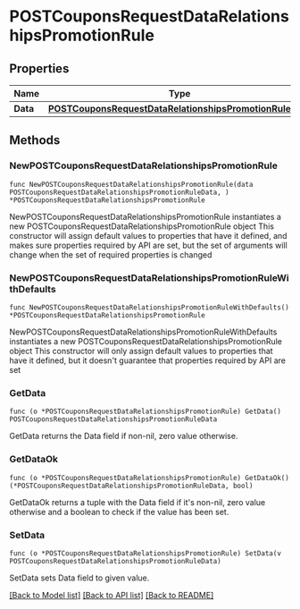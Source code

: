 # POSTCouponsRequestDataRelationshipsPromotionRule

## Properties

Name | Type | Description | Notes
------------ | ------------- | ------------- | -------------
**Data** | [**POSTCouponsRequestDataRelationshipsPromotionRuleData**](POSTCouponsRequestDataRelationshipsPromotionRuleData.md) |  | 

## Methods

### NewPOSTCouponsRequestDataRelationshipsPromotionRule

`func NewPOSTCouponsRequestDataRelationshipsPromotionRule(data POSTCouponsRequestDataRelationshipsPromotionRuleData, ) *POSTCouponsRequestDataRelationshipsPromotionRule`

NewPOSTCouponsRequestDataRelationshipsPromotionRule instantiates a new POSTCouponsRequestDataRelationshipsPromotionRule object
This constructor will assign default values to properties that have it defined,
and makes sure properties required by API are set, but the set of arguments
will change when the set of required properties is changed

### NewPOSTCouponsRequestDataRelationshipsPromotionRuleWithDefaults

`func NewPOSTCouponsRequestDataRelationshipsPromotionRuleWithDefaults() *POSTCouponsRequestDataRelationshipsPromotionRule`

NewPOSTCouponsRequestDataRelationshipsPromotionRuleWithDefaults instantiates a new POSTCouponsRequestDataRelationshipsPromotionRule object
This constructor will only assign default values to properties that have it defined,
but it doesn't guarantee that properties required by API are set

### GetData

`func (o *POSTCouponsRequestDataRelationshipsPromotionRule) GetData() POSTCouponsRequestDataRelationshipsPromotionRuleData`

GetData returns the Data field if non-nil, zero value otherwise.

### GetDataOk

`func (o *POSTCouponsRequestDataRelationshipsPromotionRule) GetDataOk() (*POSTCouponsRequestDataRelationshipsPromotionRuleData, bool)`

GetDataOk returns a tuple with the Data field if it's non-nil, zero value otherwise
and a boolean to check if the value has been set.

### SetData

`func (o *POSTCouponsRequestDataRelationshipsPromotionRule) SetData(v POSTCouponsRequestDataRelationshipsPromotionRuleData)`

SetData sets Data field to given value.



[[Back to Model list]](../README.md#documentation-for-models) [[Back to API list]](../README.md#documentation-for-api-endpoints) [[Back to README]](../README.md)


